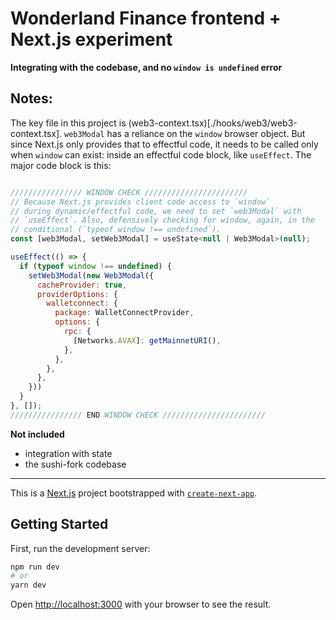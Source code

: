 # Wonderland Finance frontend + Next.js experiment

**Integrating with the codebase, and no `window is undefined` error**

## Notes:

The key file in this project is (web3-context.tsx)[./hooks/web3/web3-context.tsx]. `web3Modal` has a reliance on the `window` browser object. But since Next.js only provides that to effectful code, it needs to be called only when `window` can exist: inside an effectful code block, like `useEffect`. The major code block is this:

```javascript

//////////////// WINDOW CHECK ///////////////////////
// Because Next.js provides client code access to `window`
// during dynamic/effectful code, we need to set `web3Modal` with
// `useEffect`. Also, defensively checking for window, again, in the 
// conditional (`typeof window !== undefined`).
const [web3Modal, setWeb3Modal] = useState<null | Web3Modal>(null);

useEffect(() => {
  if (typeof window !== undefined) {
    setWeb3Modal(new Web3Modal({
      cacheProvider: true,
      providerOptions: {
        walletconnect: {
          package: WalletConnectProvider,
          options: {
            rpc: {
              [Networks.AVAX]: getMainnetURI(),
            },
          },
        },
      },
    }))
  }
}, []);
//////////////// END WINDOW CHECK ///////////////////////

```

**Not included**
- integration with state
- the sushi-fork codebase

---

This is a [Next.js](https://nextjs.org/) project bootstrapped with [`create-next-app`](https://github.com/vercel/next.js/tree/canary/packages/create-next-app).

## Getting Started

First, run the development server:

```bash
npm run dev
# or
yarn dev
```

Open [http://localhost:3000](http://localhost:3000) with your browser to see the result.

